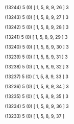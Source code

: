 (13244) 5 (0) [ 1, 5, 8, 9, 26 ] 3 


(13243) 5 (0) [ 1, 5, 8, 9, 27 ] 3 


(13242) 5 (0) [ 1, 5, 8, 9, 28 ] 3 


(13241) 5 (0) [ 1, 5, 8, 9, 29 ] 3 


(13240) 5 (0) [ 1, 5, 8, 9, 30 ] 3 


(13239) 5 (0) [ 1, 5, 8, 9, 31 ] 3 


(13238) 5 (0) [ 1, 5, 8, 9, 32 ] 3 


(13237) 5 (0) [ 1, 5, 8, 9, 33 ] 3 


(13236) 5 (0) [ 1, 5, 8, 9, 34 ] 3 


(13235) 5 (0) [ 1, 5, 8, 9, 35 ] 3 


(13234) 5 (0) [ 1, 5, 8, 9, 36 ] 3 


(13233) 5 (0) [ 1, 5, 8, 9, 37 ]  

